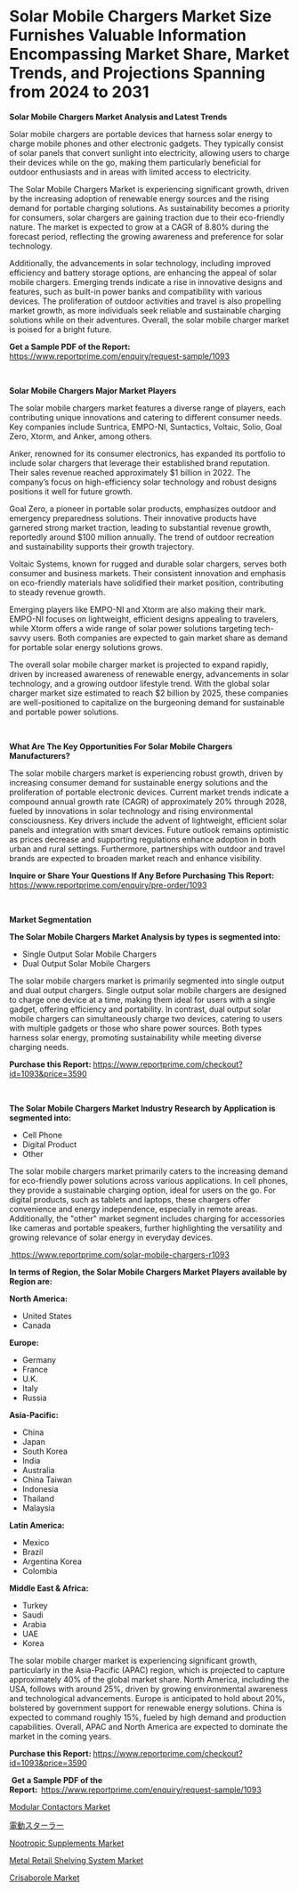<p><h1>Solar Mobile Chargers Market Size Furnishes Valuable Information Encompassing Market Share, Market Trends, and Projections Spanning from 2024 to 2031</h1></p><p><strong>Solar Mobile Chargers Market Analysis and Latest Trends</strong></p>
<p><p>Solar mobile chargers are portable devices that harness solar energy to charge mobile phones and other electronic gadgets. They typically consist of solar panels that convert sunlight into electricity, allowing users to charge their devices while on the go, making them particularly beneficial for outdoor enthusiasts and in areas with limited access to electricity.</p><p>The Solar Mobile Chargers Market is experiencing significant growth, driven by the increasing adoption of renewable energy sources and the rising demand for portable charging solutions. As sustainability becomes a priority for consumers, solar chargers are gaining traction due to their eco-friendly nature. The market is expected to grow at a CAGR of 8.80% during the forecast period, reflecting the growing awareness and preference for solar technology.</p><p>Additionally, the advancements in solar technology, including improved efficiency and battery storage options, are enhancing the appeal of solar mobile chargers. Emerging trends indicate a rise in innovative designs and features, such as built-in power banks and compatibility with various devices. The proliferation of outdoor activities and travel is also propelling market growth, as more individuals seek reliable and sustainable charging solutions while on their adventures. Overall, the solar mobile charger market is poised for a bright future.</p></p>
<p><strong>Get a Sample PDF of the Report:&nbsp;</strong> <a href="https://www.reportprime.com/enquiry/request-sample/1093">https://www.reportprime.com/enquiry/request-sample/1093</a></p>
<p>&nbsp;</p>
<p><strong>Solar Mobile Chargers Major Market Players</strong></p>
<p><p>The solar mobile chargers market features a diverse range of players, each contributing unique innovations and catering to different consumer needs. Key companies include Suntrica, EMPO-NI, Suntactics, Voltaic, Solio, Goal Zero, Xtorm, and Anker, among others.</p><p>Anker, renowned for its consumer electronics, has expanded its portfolio to include solar chargers that leverage their established brand reputation. Their sales revenue reached approximately $1 billion in 2022. The company’s focus on high-efficiency solar technology and robust designs positions it well for future growth.</p><p>Goal Zero, a pioneer in portable solar products, emphasizes outdoor and emergency preparedness solutions. Their innovative products have garnered strong market traction, leading to substantial revenue growth, reportedly around $100 million annually. The trend of outdoor recreation and sustainability supports their growth trajectory.</p><p>Voltaic Systems, known for rugged and durable solar chargers, serves both consumer and business markets. Their consistent innovation and emphasis on eco-friendly materials have solidified their market position, contributing to steady revenue growth.</p><p>Emerging players like EMPO-NI and Xtorm are also making their mark. EMPO-NI focuses on lightweight, efficient designs appealing to travelers, while Xtorm offers a wide range of solar power solutions targeting tech-savvy users. Both companies are expected to gain market share as demand for portable solar energy solutions grows.</p><p>The overall solar mobile charger market is projected to expand rapidly, driven by increased awareness of renewable energy, advancements in solar technology, and a growing outdoor lifestyle trend. With the global solar charger market size estimated to reach $2 billion by 2025, these companies are well-positioned to capitalize on the burgeoning demand for sustainable and portable power solutions.</p></p>
<p>&nbsp;</p>
<p><strong>What Are The Key Opportunities For Solar Mobile Chargers Manufacturers?</strong></p>
<p><p>The solar mobile chargers market is experiencing robust growth, driven by increasing consumer demand for sustainable energy solutions and the proliferation of portable electronic devices. Current market trends indicate a compound annual growth rate (CAGR) of approximately 20% through 2028, fueled by innovations in solar technology and rising environmental consciousness. Key drivers include the advent of lightweight, efficient solar panels and integration with smart devices. Future outlook remains optimistic as prices decrease and supporting regulations enhance adoption in both urban and rural settings. Furthermore, partnerships with outdoor and travel brands are expected to broaden market reach and enhance visibility.</p></p>
<p><strong>Inquire or Share Your Questions If Any Before Purchasing This Report:</strong> <a href="https://www.reportprime.com/enquiry/pre-order/1093">https://www.reportprime.com/enquiry/pre-order/1093</a></p>
<p>&nbsp;</p>
<p><strong>Market Segmentation</strong></p>
<p><strong>The Solar Mobile Chargers Market Analysis by types is segmented into:</strong></p>
<p><ul><li>Single Output Solar Mobile Chargers</li><li>Dual Output Solar Mobile Chargers</li></ul></p>
<p><p>The solar mobile chargers market is primarily segmented into single output and dual output chargers. Single output solar mobile chargers are designed to charge one device at a time, making them ideal for users with a single gadget, offering efficiency and portability. In contrast, dual output solar mobile chargers can simultaneously charge two devices, catering to users with multiple gadgets or those who share power sources. Both types harness solar energy, promoting sustainability while meeting diverse charging needs.</p></p>
<p><strong>Purchase this Report:&nbsp;</strong><a href="https://www.reportprime.com/checkout?id=1093&price=3590">https://www.reportprime.com/checkout?id=1093&price=3590</a></p>
<p>&nbsp;</p>
<p><strong>The Solar Mobile Chargers Market Industry Research by Application is segmented into:</strong></p>
<p><ul><li>Cell Phone</li><li>Digital Product</li><li>Other</li></ul></p>
<p><p>The solar mobile chargers market primarily caters to the increasing demand for eco-friendly power solutions across various applications. In cell phones, they provide a sustainable charging option, ideal for users on the go. For digital products, such as tablets and laptops, these chargers offer convenience and energy independence, especially in remote areas. Additionally, the "other" market segment includes charging for accessories like cameras and portable speakers, further highlighting the versatility and growing relevance of solar energy in everyday devices.</p></p>
<p><a href="https://www.reportprime.com/solar-mobile-chargers-r1093">&nbsp;https://www.reportprime.com/solar-mobile-chargers-r1093</a></p>
<p><strong>In terms of Region, the Solar Mobile Chargers Market Players available by Region are:</strong></p>
<p>
    <p> <strong> North America: </strong>
        <ul>
            <li>United States</li>
            <li>Canada</li>
        </ul>
        </p> 
    <p> <strong> Europe: </strong>
        <ul>
            <li>Germany</li>
            <li>France</li>
            <li>U.K.</li>
            <li>Italy</li>
            <li>Russia</li>
        </ul>
        </p> 
    <p> <strong> Asia-Pacific: </strong>
        <ul>
            <li>China</li>
            <li>Japan</li>
            <li>South Korea</li>
            <li>India</li>
            <li>Australia</li>
            <li>China Taiwan</li>
            <li>Indonesia</li>
            <li>Thailand</li>
            <li>Malaysia</li>
        </ul>
        </p> 
    <p> <strong> Latin America: </strong>
        <ul>
            <li>Mexico</li>
            <li>Brazil</li>
            <li>Argentina Korea</li>
            <li>Colombia</li>
        </ul>
        </p> 
    <p> <strong> Middle East & Africa: </strong>
        <ul>
            <li>Turkey</li>
            <li>Saudi</li>
            <li>Arabia</li>
            <li>UAE</li>
            <li>Korea</li>
        </ul>
    </p>
    </p>
<p><p>The solar mobile charger market is experiencing significant growth, particularly in the Asia-Pacific (APAC) region, which is projected to capture approximately 40% of the global market share. North America, including the USA, follows with around 25%, driven by growing environmental awareness and technological advancements. Europe is anticipated to hold about 20%, bolstered by government support for renewable energy solutions. China is expected to command roughly 15%, fueled by high demand and production capabilities. Overall, APAC and North America are expected to dominate the market in the coming years.</p></p>
<p><strong>Purchase this Report: </strong><a href="https://www.reportprime.com/checkout?id=1093&price=3590">https://www.reportprime.com/checkout?id=1093&price=3590</a></p>
<p>&nbsp;<strong>Get a Sample PDF of the Report:&nbsp;&nbsp;</strong><a href="https://www.reportprime.com/enquiry/request-sample/1093">https://www.reportprime.com/enquiry/request-sample/1093</a></p>
<p><strong></strong></p>
<p><p><a href="https://github.com/dringals/Market-Research-Report-List-5/blob/main/modular-contactors-market.md">Modular Contactors Market</a></p><p><a href="https://medium.com/@tubbs463/2024%E5%B9%B4%E3%81%8B%E3%82%892031%E5%B9%B4%E3%81%BE%E3%81%A7%E3%81%AE%E6%9C%9F%E9%96%93%E3%81%AB%E3%81%8A%E3%81%91%E3%82%8B%E9%9B%BB%E5%8B%95%E3%81%8B%E3%81%8D%E6%B7%B7%E3%81%9C%E5%99%A8%E5%B8%82%E5%A0%B4%E3%81%AE%E6%96%B0%E8%88%88%E5%B8%82%E5%A0%B4%E3%81%AE%E3%83%88%E3%83%AC%E3%83%B3%E3%83%89%E3%81%A8%E5%9C%B0%E5%9F%9F%E5%88%86%E6%9E%90%E3%81%AE%E4%BA%88%E6%B8%AC-6b1e87ce5cb1">電動スターラー</a></p><p><a href="https://medium.com/@alicemcglynn2022/nootropic-supplements-market-industry-landscape-growth-trajectories-and-global-markets-e1d29a45ca48">Nootropic Supplements Market</a></p><p><a href="https://issuu.com/reportprime-2/docs/metal-retail-shelving-system-market_ebc9620826611e">Metal Retail Shelving System Market</a></p><p><a href="https://medium.com/@aureliarice/insights-into-the-crisaborole-industry-market-financial-status-market-size-and-revenue-analysis-178832779328">Crisaborole Market</a></p></p>